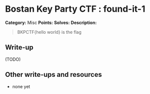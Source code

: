 # Bostan Key Party CTF : found-it-1

**Category:** Misc
**Points:** 
**Solves:** 
**Description:**

> BKPCTF{hello world} is the flag


## Write-up

(TODO)

## Other write-ups and resources

* none yet
